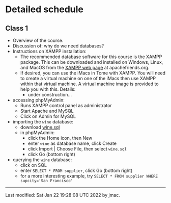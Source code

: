 # Detailed schedule




## Class 1

* Overview of the course. 
* Discussion of: why do we need databases?
* Instructions on XAMPP installation:
  - The recommended database software for this course is the XAMPP
    package. This can be downloaded and installed on Windows, Linux,
    and MacOS from the [XAMPP web
    page](https://www.apachefriends.org/index.html) at
    apachefriends.org.
  - If desired, you can use the iMacs in Tome with XAMPP. You will
    need to create a virtual machine on one of the iMacs then use
    XAMPP within that virtual machine. A virtual machine image is
    provided to help you with this. Details:
	  * under construction...
* accessing phpMyAdmin:
  - Runs XAMPP control panel as administrator
  - Start Apache and MySQL
  - Click on Admin for MySQL
* importing the `wine` database:
  - download [wine.sql](../sql/wine.sql)
  - in phpMyAdmin:
    * click the Home icon, then New
	* enter `wine` as database name, click Create
	* click Import | Choose File, then select `wine.sql`
	* click Go (bottom right)
* querying the `wine` database:
  - click on SQL
  - enter `SELECT * FROM supplier`, click Go (bottom right)
  - for a more interesting example, try `SELECT * FROM supplier WHERE supcity='San Francisco'`


----
Last modified: Sat Jan 22 19:28:08 UTC 2022 by jmac.
